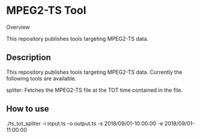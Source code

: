 MPEG2-TS Tool
=====================
Overview

This repository publishes tools targeting MPEG2-TS data.


## Description

This repository publishes tools targeting MPEG2-TS data.
Currently the following tools are available.

spliter: Fetches the MPEG2-TS file at the TOT time contained in the file.

## How to use

./ts_tot_spliter  -i input.ts -o output.ts -s 2018/09/01-10:00:00 -e 2018/09/01-11:00:00
